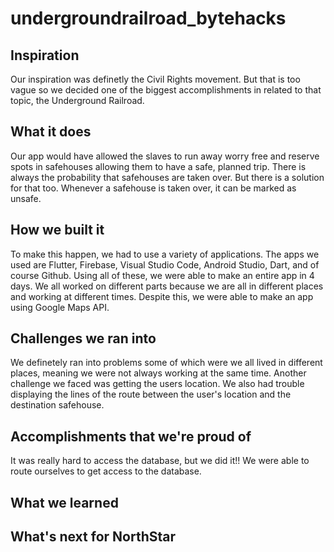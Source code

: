 # undergroundrailroad_bytehacks

## Inspiration
Our inspiration was definetly the Civil Rights movement. But that is too vague so we decided one of the biggest accomplishments in related to that topic, the Underground Railroad.

## What it does
Our app would have allowed the slaves to run away worry free and reserve spots in safehouses allowing them to have a safe, planned trip. There is always the probability that safehouses are taken over. But there is a solution for that too. Whenever a safehouse is taken over, it can be marked as unsafe.

## How we built it
To make this happen, we had to use a variety of applications. The apps we used are Flutter, Firebase, Visual Studio Code, Android Studio, Dart, and of course Github. Using all of these, we were able to make an entire app in 4 days. We all worked on different parts because we are all in different places and working at different times. Despite this, we were able to make an app using Google Maps API.

## Challenges we ran into
We definetely ran into problems some of which were we all lived in different places, meaning we were not always working at the same time. Another challenge we faced was getting the users location. We also had trouble displaying the lines of the route between the user's location and the destination safehouse.

## Accomplishments that we're proud of
It was really hard to access the database, but we did it!! We were able to route ourselves to get access to the database.


## What we learned


## What's next for NorthStar

